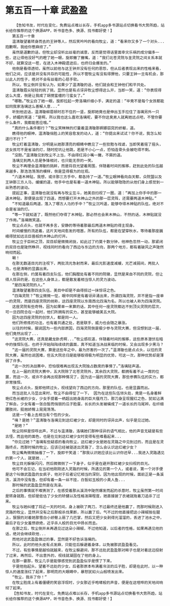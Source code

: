 # 第五百一十章 武盈盈
        【告知书友，时代在变化，免费站点难以长存，手机app多书源站点切换看书大势所趋，站长给你推荐的这个换源APP，听书音色多、换源、找书都好使！】
       第五百一十章
       温清璇望着转身而去的王钟等人，然后笑吟吟的看向牧尘，道：“看来你又多了一个对头...抱歉啊，我给你惹麻烦了。”
       虽然是道歉的话，但牧尘却没听出丝毫的诚意，反而是觉得话里面幸灾乐祸的成分偏多一些，这让得他没好气的瞪了她一眼，旋即撇了撇嘴，道：“我们北苍灵院与圣灵院之间关系本就不好，就算没这一茬，在进入木神殿遗迹后，也终归会爆发的。”
       他倒是看得透彻，虽然以前他与这王钟并没有任何的恩怨，但从后者表现出来的性格来看，他们之间，应该是并没有共存的可能性，所以不管牧尘有没有得罪他，只要王钟一旦有机会，那以此人的性子，绝对不会有丝毫的心慈手软。
       所以，牧尘倒并没有认为，如果少了温清璇的话，他们就会和王钟他们和平共处。
       温清璇眉尖轻轻的挑了挑，显然也是有点讶异牧尘想得这么开，当即一笑，道：“你表现得这么大度，倒是让我成了胡搅蛮缠的刁蛮女了。”
       “哪敢。”牧尘白了她一眼，旋即拉起一旁洛璃纤细小手，满足的道：“毕竟不是每个女孩都能如同我家洛璃这么善解人意...”
       听到他这话，温清璇柳眉顿时忍不住的一竖，旋即她竟也是伸出玉手拉住了洛璃另外一只手，娇媚的笑道：“是啊，所以我也这么喜欢洛璃呢，要不你这臭男人就离她远点吧，不管你要什么条件，我都能答应哦。”
       “真的什么条件都行？”牧尘笑眯眯的打量着温清璇那婀娜窈窕的娇躯，道。
       瞧得他的眼神，温清璇俏脸上的笑容愈发的动人，道：“你提出来试试？你不说，我怎么知道行不行？”
       牧尘盯着温清璇，分明是从她那漂亮的眼睛中瞧见了一些狡黠与戏谑，当即笑着摇了摇头，这女孩可不是省油的灯，随时挖坑让他跳，若是不小心一点，恐怕连骨头会被吃得不剩。
       “没胆。”温清璇见到牧尘不上当，不由得红润小嘴一撇，不屑的道。
       洛璃见到两人总是争锋相对，也只能无奈的一笑。
       牧尘不再理会温清璇的挑衅，而是将目光望着周围，伴随着时间的推移，赶到此处的队伍越来越多，那浩浩荡荡的模样，倒是显得极为的壮观。
       “六道木神贴，我想，或许那三方手中，都各持了一道。”牧尘眼神看向血天都，众院盟以及王钟那三方人马，缓缓的道，他手中也是有着一道木神贴，所以能够隐隐的从他们身上感觉到一丝熟悉的波动。
       提起正事，温清璇也就没有再与牧尘互斗，她美目扫视了一圈，道：“再加上你手中的那一道木神贴，那便是出现了四道，而想要打开木神山之外的那一层灵阵，还需要两道木神贴。”
       “不知道最后两道，落入了哪方人马的手中？”牧尘沉吟道，能够夺得木神贴的队伍，绝对不会是省油的灯。
       “等一下就知道了，既然他们夺得了木神贴，那必然也会来木神山，不然的话，木神贴就没了作用。”洛璃微笑道。
       牧尘点点头，也就不再多言，安静的等待着那最后两道木神贴的得主现身。
       时间缓慢的流逝着，这片天地间愈发的喧嚣，所有的队伍，都是在望穿秋水，等待着那座巍峨得犹如远古巨兽般的木神山的打开。
       牧尘立于巨树之顶，双目却是微微闭拢，如此过了约莫十数分钟，他神色忽然一动，那紧闭的双目也是陡然睁开，视线同时的看向了西边与东边的方向，那两个地方，都有着破风之声陡然响彻而起。
       唰！
       在那无数道目光的注视下，两批流光急射而来，最后光影速度减缓，光芒减弱间，两批人马，也是清晰的显露出来。
       在那左侧，约莫有着四支队伍，他们胸膛处有着不同的院徽，显然是来自不同的灵院，但让得人惊异的是，在这些人身体上，都是散发着相当惊人的灵力波动。
       “是四海灵院的人。”
       温清璇望着那四支队伍，美目中却是不由得掠过一抹惊讶之色。
       “四海灵院？”牧尘微微一怔，眼中同样是有着讶异涌出来，所谓四海灵院，并不是指一座单一的灵院，而是四座灵院的统称，这四座灵院以东南西北四海为名，所以也被人称为四海灵院。
       这座灵院有些奇特，因为如果单一来算的话，其中任何一座灵院都达不到顶尖灵院的层次，可一旦四院合在一起时，他们所拥有的实力，甚至能够媲美五大院。
       因为这四座灵院的创世人，都是同一人。
       他们所修炼的功法，也有着共通之处，若是联手，威力也会随之暴涨。
       以往的时候，据说因为一些内部原因，四海灵院倒是极少参与灵院大赛，但没想到这一届，他们竟然出现了...
       “这灵院大赛，还真是藏龙卧虎啊...”牧尘感叹道，伴随着时间的推移，这些原本潜伏在暗中的强悍队伍，也终于开始陆陆续续的露面，真不知道当决战来临的时候，又会出现多少黑马？
       “这一届的灵院大赛，算是这些年之中，最为厉害的一次了。”温清璇也是点点头，以往的灵院大赛，虽然也说困难，但五大院总归是能够取得极为明显的优势，可这一次，那种优势却是薄弱了许多。
       “这一次的决战赛中，恐怕很难再出现五大院独占数席的事情了。”洛璃轻声道。
       在上一届的灵院大赛中，五大院除了北苍灵院外，其余四大灵院，都拥有着不止一席的位置，而这一次，或许不会再出现那种情况了，因为这一届的灵院大赛，那些参赛队伍的实力，都非常强悍。
       牧尘点点头，旋即他转过头，视线望向了西边的方向，那里的队伍，也是显露而出。
       而当这批人马显出来时，牧尘不由得怔了一下， 因为在这些队伍领头处，竟是一名身着鲜艳红色长裙的少女，少女手提着一柄超出她身高的巨大偃月刀，那刀身呈现猩红之色，犹如沾满了鲜血，少女有着一张白皙而俏丽的瓜子脸蛋，长长的头发被编成了一道长长的马尾辫，在纤细腰肢间，挺翘娇臀上晃晃荡荡。
       这是一个看上去相当有个性的少女。
       “咦？是她？”温清璇与洛璃见到这红裙少女，却是同时的讶异出声，似乎是见过她。
       “是她？”
       牧尘同样是惊呼出声，不过与温清璇，洛璃她们那种讶异的语气相比，他的声音无疑是有些古怪，而且他的面色，也是在见到这红裙少女时变得有些难看起来...
       “你见过她？”洛璃有些疑惑的看向牧尘，这红裙少女是她在灵路之中见到过的，而且是在灵路终点，而那时候的牧尘，应该已经被驱逐出灵路了，怎么会认识这红裙少女？
       牧尘嘴角微微抽搐了一下，旋即干笑道：“那我认识她应该比认识你还早...我进入灵路遇见的第一个人，就是她...”
       牧尘目光躲躲闪闪，然后微微侧了一下身子，似乎是在避开那红裙少女扫视的目光。
       他可不会忘记，在当初他刚刚进入灵路的时候，所遇见的第一个人，或者说，第一个对手便是这个叫做武盈盈的女疯子，他对于后者记忆相当的深刻，因为他出现的时候，面前正是一条溪流，溪流中没有鱼，但却有着一条一丝不挂，白皙如玉般的小美人鱼...
       那时候的武盈盈显然是在洗澡。
       之后的事情就不难猜测了，在感受着那从溪流中陡然爆发而起的杀意时，牧尘虽然第一时间是转身就跑，但却是低估了少女的矫健以及性格泼辣程度，她直接披了衣裙就拖着刀追杀了过来。
       牧尘与她纠缠了将近一天的时间，身上被砍了两刀，不过最终还是他赢了，而那时候刚进入灵路的牧尘，显然并没有之后那般杀伐果断，所以赢了后，气不过的他直接把这小辣椒按在腿上，狠狠的对着她那雪白小娇臀上扇了几巴掌，然后又把少女剥得光溜溜的，丢进了池水之中，最后才在少女羞愤欲绝，近乎杀人般的目光中扬长而去。
       在那之后，牧尘倒并未再遇见过这朵小辣椒，不过他知道，以后者的性格，如果再遇见他的话，绝对会继续砍他...
       而他对这武盈盈做过的事，显然是不好告诉洛璃的。
       所以，此时的他头皮有点发麻，只能往后躲避着身体，以免被那武盈盈看见。
       不过，有些事情是越怕就越来，在牧尘躲避间，那不远处武盈盈那对眸子也是对着这边投射了过来，再然后，不出意外的，视线就凝固在了他的身上。
       在那一霎那，牧尘几乎是能够感觉到武盈盈似乎是愣了下来。
       于是他抬起头，望着不远处的少女，后者那原本布满着冷淡的瓜子脸，却是在此时，以一种惊人的速度涨红了起来，那明亮的大眼睛中，暴怒犹如火山般喷发出来。
       “牧尘，我杀了你！”
       在牧尘脸庞上有着僵硬的笑容浮现时，少女那近乎咆哮般的声音，便是在这喧哗的天地间响彻了起来。
       【告知书友，时代在变化，免费站点难以长存，手机app多书源站点切换看书大势所趋，站长给你推荐的这个换源APP，听书音色多、换源、找书都好使！】
